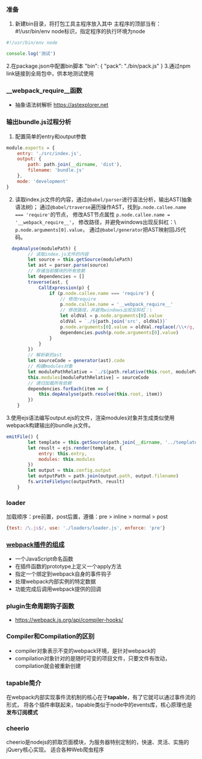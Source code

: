 ### 准备
1. 新建bin目录，将打包工具主程序放入其中
主程序的顶部当有：#!/usr/bin/env node标识，指定程序的执行环境为node
```javascript
#!/usr/bin/env node

console.log('测试')
```
2.在package.json中配置bin脚本
"bin": {
  "pack": "./bin/pack.js"
}
3.通过npm link链接到全局包中，供本地测试使用

### __webpack_require__函数

- 抽象语法树解析
https://astexplorer.net


### 输出bundle.js过程分析

1. 配置简单的entry和output参数
```javascript
module.exports = {
	entry: './src/index.js',
	output: {
		path: path.join(__dirname, 'dist'),
		filename: 'bundle.js'
	},
	mode: 'development'
}
```

2. 读取index.js文件的内容，通过`@babel/parser`进行语法分析，输出AST(抽象语法树)；
通过`@babel/traverse`遍历操作AST，找到`p.node.callee.name === 'require'`的节点，
修改AST节点属性 `p.node.callee.name = '__webpack_require__'`，
修改路径，并避免windows出现反斜杠：\ `p.node.arguments[0].value`，
通过`@babel/generator`把AST映射回JS代码。

```javascript
  depAnalyse(modulePath) {
		// 读取index.js文件的内容
		let source = this.getSource(modulePath)
		let ast = parser.parse(source)
		// 存储当前模块的所有依赖
		let dependencies = []
		traverse(ast, {
			CallExpression(p) {
				if (p.node.callee.name === 'require') {
					// 修改require
					p.node.callee.name = '__webpack_require__'
					// 修改路径，并避免windows出现反斜杠：\
					let oldVal = p.node.arguments[0].value
					oldVal = `./${path.join('src', oldVal)}`
					p.node.arguments[0].value = oldVal.replace(/\\+/g, '/')
					dependencies.push(p.node.arguments[0].value)
				}
			}
		})
		// 解析新的ast
		let sourceCode = generator(ast).code
		// 构建modules对象
		let modulePathRelative = `./${path.relative(this.root, modulePath)}`.replace(/\\+/g, '/')
		this.modules[modulePathRelative] = sourceCode
		// 递归加载所有依赖
		dependencies.forEach(item => {
			this.depAnalyse(path.resolve(this.root, item))
		})
	}
```

3.使用ejs语法编写output.ejs的文件，渲染modules对象并生成类似使用webpack构建输出的bundle.js文件。

```javascript
emitFile() {
		let template = this.getSource(path.join(__dirname, '../template/output.ejs'))
		let reuslt = ejs.render(template, {
			entry: this.entry,
			modules: this.modules
		})
		let output = this.config.output
		let outputPath = path.join(output.path, output.filename)
		fs.writeFileSync(outputPath, reuslt)
	}
```

### loader

加载顺序：pre前置，post后置，遵循：pre > inline > normal > post

```javascript
{test: /\.js$/, use: './loaders/loader.js', enforce: 'pre'}
```

### [webpack插件的组成](https://webpack.docschina.org/contribute/writing-a-plugin)

- 一个JavaScript命名函数
- 在插件函数的prototype上定义一个apply方法
- 指定一个绑定到webpack自身的事件钩子
- 处理webpack内部实例的特定数据
- 功能完成后调用webpack提供的回调

### plugin生命周期钩子函数
- https://webpack.js.org/api/compiler-hooks/

### Compiler和Compilation的区别

- compiler对象表示不变的webpack环境，是针对webpack的
- compilation对象针对的是随时可变的项目文件，只要文件有改动，compilation就会被重新创建

### tapable简介

在webpack内部实现事件流机制的核心在于**tapable**，有了它就可以通过事件流的形式，
将各个插件串联起来，tapable类似于node中的events库，核心原理也是**发布订阅模式**

### cheerio

cheerio是nodejs的抓取页面模块，为服务器特别定制的，快速、灵活、实施的jQuery核心实现。
适合各种Web爬虫程序
  


